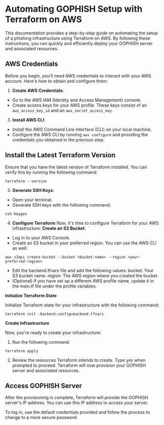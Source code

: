 # Automating GOPHISH Setup with Terraform on AWS

This documentation provides a step-by-step guide on automating the setup of a phishing infrastructure using Terraform on AWS. By following these instructions, you can quickly and efficiently deploy your GOPHISH server and associated resources.

## AWS Credentials

Before you begin, you'll need AWS credentials to interact with your AWS account. Here's how to obtain and configure them:

1. **Create AWS Credentials**:
  - Go to the AWS IAM (Identity and Access Management) console.
  - Create access keys for your AWS profile. These keys consist of an `aws_access_key_id` and an `aws_secret_access_key`.


3. **Install AWS CLI**:
  - Install the AWS Command Line Interface (CLI) on your local machine.
  - Configure the AWS CLI by running `aws configure` and providing the credentials you obtained in the previous step.

## Install the Latest Terraform Version

Ensure that you have the latest version of Terraform installed. You can verify this by running the following command:

```
terraform --version
```
3. **Generate SSH Keys**:
  - Open your terminal.
  - Generate SSH keys with the following command:

```
ssh-keygen
```

4. **Configure Terraform**
Now, it's time to configure Terraform for your AWS infrastructure:
**Create an S3 Bucket**:
  - Log in to your AWS Console.
  - Create an S3 bucket in your preferred region. You can use the AWS CLI as well:  
```
aws s3api create-bucket --bucket <bucket-name> --region <your-preferred-region>
```
  - Edit the backend.tfvars file and add the following values:
      bucket: Your S3 bucket name.
      region: The AWS region where you created the bucket.
  - (Optional) If you have set up a different AWS profile name, update it in the main.tf file under the profile variables.


**Initialize Terraform State**

Initialize Terraform state for your infrastructure with the following command:

```
terraform init -backend-config=backend.tfvars
```

**Create Infrastructure**

Now, you're ready to create your infrastructure:
1. Run the following command:

```
terraform apply

```
2. Review the resources Terraform intends to create. Type yes when prompted to proceed. Terraform will now provision your GOPHISH server and associated resources.


## Access GOPHISH Server

After the provisioning is complete, Terraform will provide the GOPHISH server's IP address. You can use this IP address to access your server.

To log in, use the default credentials provided and follow the process to change to a more secure password.
